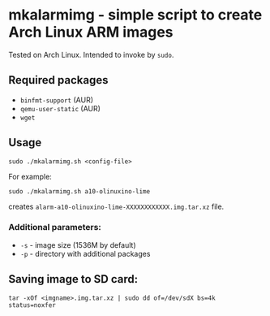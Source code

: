 # mkalarmimg - simple script to create Arch Linux ARM images

Tested on Arch Linux.
Intended to invoke by `sudo`.

## Required packages

* `binfmt-support` (AUR)
* `qemu-user-static` (AUR)
* `wget`

## Usage

`sudo ./mkalarmimg.sh <config-file>`

For example:

`sudo ./mkalarmimg.sh a10-olinuxino-lime`

creates `alarm-a10-olinuxino-lime-XXXXXXXXXXXX.img.tar.xz` file.

### Additional parameters:

* `-s` - image size (1536M by default)
* `-p` - directory with additional packages

## Saving image to SD card:

`tar -xOf <imgname>.img.tar.xz | sudo dd of=/dev/sdX bs=4k status=noxfer`
